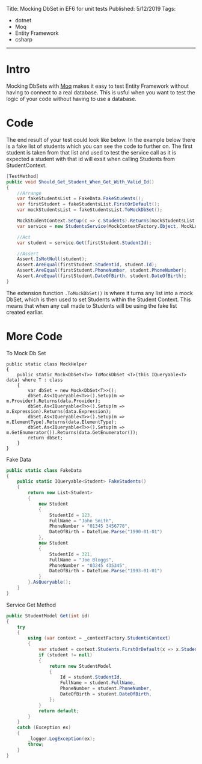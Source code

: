 Title: Mocking DbSet in EF6 for unit tests
Published: 5/12/2019
Tags: 
- dotnet
- Moq
- Entity Framework
- csharp
---
# Intro

Mocking DbSets with [Moq](https://www.nuget.org/packages/moq/) makes it easy to test Entity Framework without having to connect to a real database. This is usful when you want to test the logic of your code without having to use a database.  

# Code

The end result of your test could look like below. In the example below there is a fake list of students which you can see the code to further on. The first student is taken from that list and used to test the service call as it is expected a student with that id will exsit when calling Students from StudentContext. 

```csharp
[TestMethod]
public void Should_Get_Student_When_Get_With_Valid_Id()
{
    //Arrange
    var fakeStudentsList = FakeData.FakeStudents();
    var firstStudent = fakeStudentsList.FirstOrDefault();
    var mockStudentsList = fakeStudentsList.ToMockDbSet();

    MockStudentContext.Setup(c => c.Students).Returns(mockStudentsList.Object);
    var service = new StudentsService(MockContextFactory.Object, MockLogger.Object);

    //Act
    var student = service.Get(firstStudent.StudentId);

    //Assert
    Assert.IsNotNull(student);
    Assert.AreEqual(firstStudent.StudentId, student.Id);
    Assert.AreEqual(firstStudent.PhoneNumber, student.PhoneNumber);
    Assert.AreEqual(firstStudent.DateOfBirth, student.DateOfBirth);
}
```

The extension function `.ToMockDbSet()` is where it turns any list into a mock DbSet, which is then used to set Students within the Student Context. This means that when any call made to Students will be using the fake list created earliar.

# More Code

To Mock Db Set

```cshrap
public static class MockHelper
{
    public static Mock<DbSet<T>> ToMockDbSet <T>(this IQueryable<T> data) where T : class
    {
        var dbSet = new Mock<DbSet<T>>();
        dbSet.As<IQueryable<T>>().Setup(m => m.Provider).Returns(data.Provider);
        dbSet.As<IQueryable<T>>().Setup(m => m.Expression).Returns(data.Expression);
        dbSet.As<IQueryable<T>>().Setup(m => m.ElementType).Returns(data.ElementType);
        dbSet.As<IQueryable<T>>().Setup(m => m.GetEnumerator()).Returns(data.GetEnumerator());
        return dbSet;
    }
}
```

Fake Data

```csharp
public static class FakeData
{
    public static IQueryable<Student> FakeStudents()
    {
        return new List<Student>
        {
            new Student
            {
                StudentId = 123,
                FullName = "John Smith",
                PhoneNumber = "01345 3456778",
                DateOfBirth = DateTime.Parse("1990-01-01")
            },
            new Student
            {
                StudentId = 321,
                FullName = "Joe Bloggs",
                PhoneNumber = "03245 435345",
                DateOfBirth = DateTime.Parse("1993-01-01")
            }
        }.AsQueryable();
    }
}
```

Service Get Method

```csharp
public StudentModel Get(int id)
{
    try
    {
        using (var context = _contextFactory.StudentsContext)
        {
            var student = context.Students.FirstOrDefault(x => x.StudentId == id);
            if (student != null)
            {
                return new StudentModel
                {
                    Id = student.StudentId,
                    FullName = student.FullName,
                    PhoneNumber = student.PhoneNumber,
                    DateOfBirth = student.DateOfBirth,
                };
            }
            return default;
        }
    }
    catch (Exception ex)
    {
        _logger.LogException(ex);
        throw;
    }
}
```